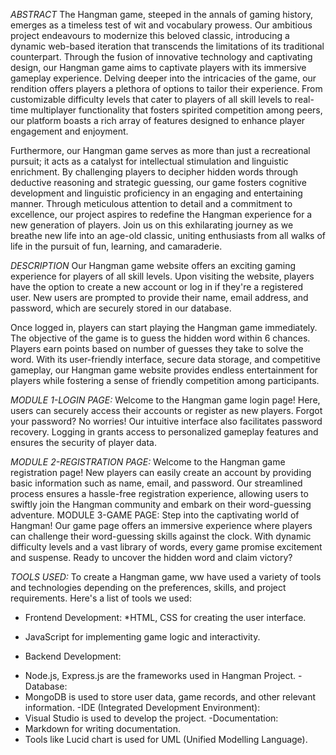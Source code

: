 *ABSTRACT*
The Hangman game, steeped in the annals of gaming history,
emerges as a timeless test of wit and vocabulary prowess. Our
ambitious project endeavours to modernize this beloved classic,
introducing a dynamic web-based iteration that transcends the
limitations of its traditional counterpart. Through the fusion of
innovative technology and captivating design, our Hangman game
aims to captivate players with its immersive gameplay experience.
Delving deeper into the intricacies of the game, our rendition offers
players a plethora of options to tailor their experience. From
customizable difficulty levels that cater to players of all skill levels to
real-time multiplayer functionality that fosters spirited competition
among peers, our platform boasts a rich array of features designed to
enhance player engagement and enjoyment.

Furthermore, our Hangman game serves as more than just a
recreational pursuit; it acts as a catalyst for intellectual stimulation
and linguistic enrichment. By challenging players to decipher hidden
words through deductive reasoning and strategic guessing, our game
fosters cognitive development and linguistic proficiency in an
engaging and entertaining manner.
Through meticulous attention to detail and a commitment to
excellence, our project aspires to redefine the Hangman experience
for a new generation of players. Join us on this exhilarating journey
as we breathe new life into an age-old classic, uniting enthusiasts
from all walks of life in the pursuit of fun, learning, and camaraderie.


*DESCRIPTION*
Our Hangman game website offers an exciting gaming experience for players of
all skill levels. Upon visiting the website, players have the option to create a
new account or log in if they're a registered user. New users are prompted to
provide their name, email address, and password, which are securely stored in
our database.

Once logged in, players can start playing the Hangman game immediately. The
objective of the game is to guess the hidden word within 6 chances. Players
earn points based on number of guesses they take to solve the word.
With its user-friendly interface, secure data storage, and competitive gameplay,
our Hangman game website provides endless entertainment for players while
fostering a sense of friendly competition among participants.

*MODULE 1-LOGIN PAGE:*
Welcome to the Hangman game login page! Here, users can securely access
their accounts or register as new players. Forgot your password? No worries!
Our intuitive interface also facilitates password recovery. Logging in grants
access to personalized gameplay features and ensures the security of player
data.

*MODULE 2-REGISTRATION PAGE:*
Welcome to the Hangman game registration page! New players can easily
create an account by providing basic information such as name, email, and
password. Our streamlined process ensures a hassle-free registration
experience, allowing users to swiftly join the Hangman community and embark
on their word-guessing adventure.
MODULE 3-GAME PAGE:
Step into the captivating world of Hangman! Our game page offers an
immersive experience where players can challenge their word-guessing skills
against the clock. With dynamic difficulty levels and a vast library of words,
every game promise excitement and suspense. Ready to uncover the hidden
word and claim victory?

*TOOLS USED:*
To create a Hangman game, ww have used a variety of tools and
technologies depending on the preferences, skills, and project
requirements. Here's a list of tools we used:
 - Frontend Development:
 *HTML, CSS for creating the user interface.
 * JavaScript for implementing game logic and interactivity.
 - Backend Development:
 * Node.js, Express.js are the frameworks used in Hangman Project.
 -Database:
 * MongoDB is used to store user data, game records, and other
relevant information.
 -IDE (Integrated Development Environment):
 * Visual Studio is used to develop the project.
 -Documentation:
 * Markdown for writing documentation.
 * Tools like Lucid chart is used for UML (Unified Modelling
Language).
